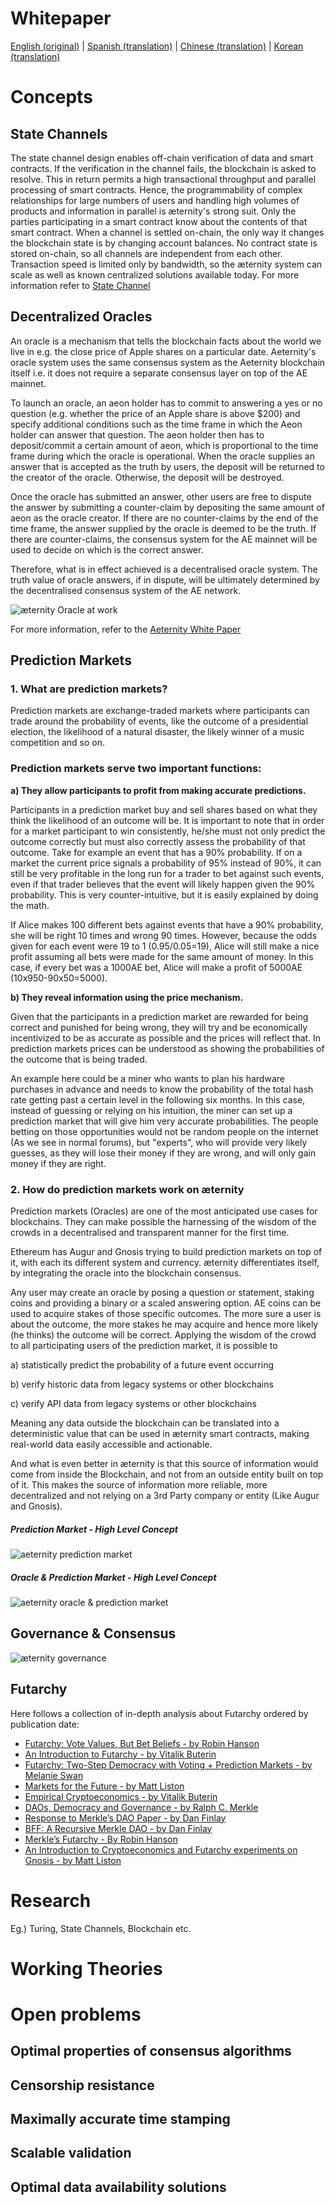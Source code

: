# Whitepaper

[English (original)](http://blockchain.aeternity.com/%C3%A6ternity-blockchain-whitepaper.pdf) | [Spanish (translation)](http://blockchain.aeternity.com/Aeternity-blockchain-espaniol.pdf) | [Chinese (translation)](http://blockchain.aeternity.com/Aeternity%E5%8C%BA%E5%9D%97%E9%93%BE%E7%99%BD%E7%9A%AE%E4%B9%A6.pdf) | [Korean (translation)](https://github.com/aeternity/testnet/wiki/Whitepaper_korean-%28%ED%95%9C%EA%B5%AD%EC%96%B4%29)

# Concepts
## State Channels
The state channel design enables off-chain verification of data and smart contracts. If the verification in the channel fails, the blockchain is asked to resolve. This in return permits a high transactional throughput and parallel processing of smart contracts. Hence, the programmability of complex relationships for large numbers of users and handling high volumes of products and information in parallel is æternity's strong suit.
Only the parties participating in a smart contract know about the contents of that smart contract.
When a channel is settled on-chain, the only way it changes the blockchain state is by changing account balances.
No contract state is stored on-chain, so all channels are independent from each other. Transaction speed is limited only by bandwidth, so the æternity system can scale as well as known centralized solutions available today.
 For more information refer to [State Channel](http://www.jeffcoleman.ca/state-channels/)
## Decentralized Oracles
An oracle is a mechanism that tells the blockchain facts about the world we live in e.g. the close price of Apple shares on a particular date. Aeternity's oracle system uses the same consensus system as the Aeternity blockchain itself i.e. it does not require a separate consensus layer on top of the AE mainnet. 

To launch an oracle, an aeon holder has to commit to answering a yes or no question (e.g. whether the price of an Apple share is above $200) and specify additional conditions such as the time frame in which the Aeon holder can answer that question. The aeon holder then has to deposit/commit a certain amount of aeon, which is proportional to the time frame during which the oracle is operational. When the oracle supplies an answer that is accepted as the truth by users, the deposit will be returned to the creator of the oracle. Otherwise, the deposit will be destroyed.

Once the oracle has submitted an answer, other users are free to dispute the answer by submitting a counter-claim by depositing the same amount of aeon as the oracle creator. If there are no counter-claims by the end of the time frame, the answer supplied by the oracle is deemed to be the truth. If there are counter-claims, the consensus system for the AE mainnet will be used to decide on which is the correct answer.

Therefore, what is in effect achieved is a decentralised oracle system. The truth value of oracle answers, if in dispute, will be ultimately determined by the decentralised consensus system of the AE network.

![æternity Oracle at work](http://i66.tinypic.com/2emjrzm.png)

For more information, refer to the [Aeternity White Paper](https://blockchain.aeternity.com/%C3%A6ternity-blockchain-whitepaper.pdf)

## Prediction Markets
### 1. What are prediction markets?
Prediction markets are exchange-traded markets where participants can trade around the probability of events, like the outcome of a presidential election, the likelihood of a natural disaster, the likely winner of a music competition and so on.



### Prediction markets serve two important functions:

**a) They allow participants to profit from making accurate predictions.**

Participants in a prediction market buy and sell shares based on what they think the likelihood of an outcome will be. 
It is important to note that in order for a market participant to win consistently, he/she must not only predict the outcome correctly but must also correctly assess the probability of that outcome.
Take for example an event that has a 90% probability. If on a market the current price signals a probability of 95% instead of 90%, it can still be very profitable in the long run for a trader to bet against such events, even if that trader believes that the event will likely happen given the 90% probability.
This is very counter-intuitive, but it is easily explained by doing the math.

If Alice makes 100 different bets against events that have a 90% probability, she will be right 10 times and wrong 90 times. However, because the odds given for each event were 19 to 1 (0.95/0.05=19), Alice will still make a nice profit assuming all bets were made for the same amount of money. In this case, if every bet was a 1000AE bet, Alice will make a profit of  5000AE (10x950-90x50=5000).

**b) They reveal information using the price mechanism.**
 
Given that the participants in a prediction market are rewarded for being correct and punished for being wrong, they will try and be economically incentivized to be as accurate as possible and the prices will reflect that. In prediction markets prices can be understood as showing the probabilities of the outcome that is being traded.

An example here could be a miner who wants to plan his hardware purchases in advance and needs to know the probability of the total hash rate getting past a certain level in the following six months. In this case, instead of guessing or relying on his intuition, the miner can set up a prediction market that will give him very accurate probabilities. The people betting on those opportunities would not be random people on the internet (As we see in normal forums), but "experts", who will provide very likely guesses, as they will lose their money if they are wrong, and will only gain money if they are right.

### 2. How do prediction markets work on æternity
Prediction markets (Oracles) are one of the most anticipated use cases for blockchains. They can make possible the harnessing of the wisdom of the crowds in a decentralised and transparent manner for the first time.

Ethereum has Augur and Gnosis trying to build prediction markets on top of it, with each its different system and currency.
æternity differentiates itself, by integrating the oracle into the blockchain consensus. 

Any user may create an oracle by posing a question or statement, staking coins and providing a binary or a scaled answering option. 
AE coins can be used to acquire stakes of those specific outcomes. 
The more sure a user is about the outcome, the more stakes he may acquire and hence more likely (he thinks) the outcome will be correct. Applying the wisdom of the crowd to all participating users of the prediction market, it is possible to 

a) statistically predict the probability of a future event occurring  

b) verify historic data from legacy systems or other blockchains

c)  verify API data from legacy systems or other blockchains

Meaning any data outside the blockchain can be translated into a deterministic value that can be used in æternity smart contracts, making real-world data easily accessible and actionable. 

And what is even better in æternity is that this source of information would come from inside the Blockchain, and not from an outside entity built on top of it. This makes the source of information more reliable, more decentralized and not relying on  a 3rd Party company or entity (Like Augur and Gnosis).  

##### Prediction Market - High Level Concept
![aeternity prediction market](http://i66.tinypic.com/2emjrzm.jpg)

##### Oracle & Prediction Market - High Level Concept
![aeternity oracle & prediction market](http://i63.tinypic.com/30c291s.png)

## Governance & Consensus
![æternity governance](http://i67.tinypic.com/axehab.png)
## Futarchy
Here follows a collection of in-depth analysis about Futarchy ordered by publication date:
* [Futarchy: Vote Values, But Bet Beliefs - by Robin Hanson](http://mason.gmu.edu/~rhanson/futarchy.html)
* [An Introduction to Futarchy - by Vitalik Buterin](https://blog.ethereum.org/2014/08/21/introduction-futarchy/)
* [Futarchy: Two-Step Democracy with Voting + Prediction Markets - by Melanie Swan](https://books.google.it/books?id=RHJmBgAAQBAJ&pg=PA51&lpg=PA51&redir_esc=y#v=onepage&q&f=false)
* [Markets for the Future - by Matt Liston](https://medium.com/@ConsenSys/markets-for-the-future-c73fa73fe35d)
* [Empirical Cryptoeconomics - by Vitalik Buterin](https://www.reddit.com/r/ethereum/comments/453sid/empirical_cryptoeconomics/)
* [DAOs, Democracy and Governance - by Ralph C. Merkle](http://merkle.com/papers/DAOdemocracyDraft.pdf)
* [Response to Merkle’s DAO Paper - by Dan Finlay](https://medium.com/@danfinlay/response-to-merkles-dao-paper-61d76d2dd333)
* [BFF: A Recursive Merkle DAO - by Dan Finlay](https://medium.com/@danfinlay/bff-a-recursive-merkle-dao-121327d48493)
* [Merkle’s Futarchy - By Robin Hanson](http://www.overcomingbias.com/2016/07/merkles-futarchy.html)
* [An Introduction to Cryptoeconomics and Futarchy experiments on Gnosis - by Matt Liston](https://medium.com/@consensus/an-introduction-to-cryptoeconomics-and-futarchy-experiments-on-gnosis-df85220f840a)
# Research
Eg.) Turing, State Channels, Blockchain etc.
# Working Theories

# Open problems
## Optimal properties of consensus algorithms
## Censorship resistance
## Maximally accurate time stamping
## Scalable validation
## Optimal data availability solutions

